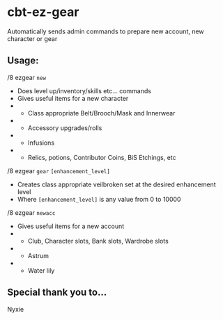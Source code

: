 # cbt-ez-gear
Automatically sends admin commands to prepare new account, new character or gear


## Usage:

/8 ezgear `new`
- Does level up/inventory/skills etc... commands
- Gives useful items for a new character
- - Class appropriate Belt/Brooch/Mask and Innerwear
- - Accessory upgrades/rolls
- - Infusions
- - Relics, potions, Contributor Coins, BiS Etchings, etc

/8 ezgear `gear` `[enhancement_level]`
- Creates class appropriate veilbroken set at the desired enhancement level
- Where `[enhancement_level]` is any value from 0 to 10000

/8 ezgear `newacc`
- Gives useful items for a new account
- - Club, Character slots, Bank slots, Wardrobe slots
- - Astrum
- - Water lily

## Special thank you to...
Nyxie
